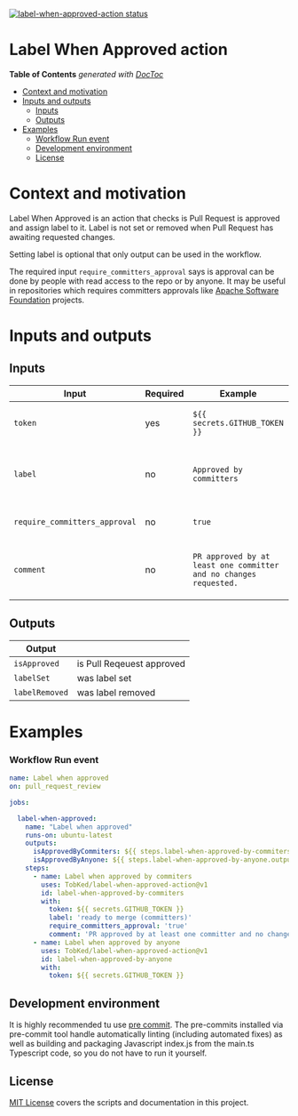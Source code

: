 <p><a href="https://github.com/TobKed/label-when-approved-action/actions">
<img alt="label-when-approved-action status"
    src="https://github.com/TobKed/label-when-approved-action/workflows/Test%20the%20build/badge.svg"></a>

# Label When Approved action


<!-- START doctoc generated TOC please keep comment here to allow auto update -->
<!-- DON'T EDIT THIS SECTION, INSTEAD RE-RUN doctoc TO UPDATE -->
**Table of Contents**  *generated with [DocToc](https://github.com/thlorenz/doctoc)*

- [Context and motivation](#context-and-motivation)
- [Inputs and outputs](#inputs-and-outputs)
  - [Inputs](#inputs)
  - [Outputs](#outputs)
- [Examples](#examples)
    - [Workflow Run event](#workflow-run-event)
  - [Development environment](#development-environment)
  - [License](#license)

<!-- END doctoc generated TOC please keep comment here to allow auto update -->

# Context and motivation

Label When Approved is an action that checks is Pull Request is approved and assign label to it.
Label is not set or removed when Pull Request has awaiting requested changes.

Setting label is optional that only output can be used in the workflow.

The required input `require_committers_approval` says is approval can be done by people with read access to the repo
or by anyone. It may be useful in repositories which requires committers approvals like [Apache Software Foundation](https://github.com/apache/)
projects.

# Inputs and outputs

## Inputs

| Input                         | Required | Example                                                           | Comment                                                                       |
|-------------------------------|----------|-------------------------------------------------------------------|-------------------------------------------------------------------------------|
| `token`                       | yes      | `${{ secrets.GITHUB_TOKEN }}`                                     | The github token passed from `${{ secrets.GITHUB_TOKEN }}`                    |
| `label`                       | no       | `Approved by committers`                                          | Label to be added/removed to the Pull Request if approved/not approved        |
| `require_committers_approval` | no       | `true`                                                            | Is approval from user with write permission required                          |
| `comment`                     | no       | `PR approved by at least one committer and no changes requested.` | Add optional comment to the PR when approved (requires label input to be set) |

## Outputs

| Output         |                              |
|----------------|------------------------------|
| `isApproved`   | is Pull Reqeuest approved    |
| `labelSet`     | was label set                |
| `labelRemoved` | was label removed            |

# Examples

### Workflow Run event

```yaml
name: Label when approved
on: pull_request_review

jobs:

  label-when-approved:
    name: "Label when approved"
    runs-on: ubuntu-latest
    outputs:
      isApprovedByCommiters: ${{ steps.label-when-approved-by-commiters.outputs.isApproved }}
      isApprovedByAnyone: ${{ steps.label-when-approved-by-anyone.outputs.isApproved }}
    steps:
      - name: Label when approved by commiters
        uses: TobKed/label-when-approved-action@v1
        id: label-when-approved-by-commiters
        with:
          token: ${{ secrets.GITHUB_TOKEN }}
          label: 'ready to merge (committers)'
          require_committers_approval: 'true'
          comment: 'PR approved by at least one committer and no changes requested.'
      - name: Label when approved by anyone
        uses: TobKed/label-when-approved-action@v1
        id: label-when-approved-by-anyone
        with:
          token: ${{ secrets.GITHUB_TOKEN }}
```


## Development environment

It is highly recommended tu use [pre commit](https://pre-commit.com). The pre-commits
installed via pre-commit tool handle automatically linting (including automated fixes) as well
as building and packaging Javascript index.js from the main.ts Typescript code, so you do not have
to run it yourself.

## License
[MIT License](LICENSE) covers the scripts and documentation in this project.
